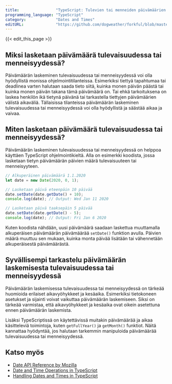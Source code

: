 ```yaml
---
title:                "TypeScript: Tulevien tai menneiden päivämäärien laskeminen"
programming_language: "TypeScript"
category:             "Dates and Times"
editURL:              "https://github.com/dogweather/forkful/blob/master/content/fi/typescript/calculating-a-date-in-the-future-or-past.md"
---
```


{{< edit_this_page >}}

## Miksi lasketaan päivämäärä tulevaisuudessa tai menneisyydessä?

Päivämäärän laskeminen tulevaisuudessa tai menneisyydessä voi olla hyödyllistä monissa ohjelmointitilanteissa. Esimerkiksi tiettyä tapahtumaa tai deadlinea varten halutaan saada tieto siitä, kuinka monen päivän päästä tai kuinka monen päivän takana tämä päivämäärä on. Tai ehkä tarkoituksena on laskea henkilön ikä tietynä päivänä tai tarkastella tiettyjen päivämäärien välistä aikaväliä. Tällaisissa tilanteissa päivämäärän laskeminen tulevaisuudessa tai menneisyydessä voi olla hyödyllistä ja säästää aikaa ja vaivaa.

## Miten lasketaan päivämäärä tulevaisuudessa tai menneisyydessä?

Päivämäärän laskeminen tulevaisuudessa tai menneisyydessä on helppoa käyttäen TypeScript ohjelmointikieltä. Alla on esimerkki koodista, jossa lasketaan tietyn päivämäärän päivien määrä tulevaisuuteen tai menneisyyteen.

```TypeScript
// Alkuperäinen päivämäärä 1.1.2020
let date = new Date(2020, 0, 1);

// Lasketaan päivä eteenpäin 10 päivää
date.setDate(date.getDate() + 10);
console.log(date); // Output: Wed Jan 11 2020

// Lasketaan päivä taaksepäin 5 päivää
date.setDate(date.getDate() - 5);
console.log(date); // Output: Fri Jan 6 2020
```

Kuten koodista nähdään, uusi päivämäärä saadaan laskettua muuttamalla alkuperäisen päivämäärän päivämäärää `setDate()` funktion avulla. Päivien määrä muuttuu sen mukaan, kuinka monta päivää lisätään tai vähennetään alkuperäisestä päivämäärästä.

## Syvällisempi tarkastelu päivämäärän laskemisesta tulevaisuudessa tai menneisyydessä

Päivämäärän laskemisessa tulevaisuudessa tai menneisyydessä on tärkeää huomioida erilaiset aikavyöhykkeet ja kesäaika. Esimerkiksi tietokoneen asetukset ja sijainti voivat vaikuttaa päivämäärän laskemiseen. Siksi on tärkeää varmistaa, että aikavyöhykkeet ja kesäaika ovat oikein asetettuna ennen päivämäärän laskemista.

Lisäksi TypeScriptissä on käytettävissä muitakin päivämäärää ja aikaa käsitteleviä toimintoja, kuten `getFullYear()` ja `getMonth()` funktiot. Näitä kannattaa hyödyntää, jos halutaan tarkemmin manipuloida päivämäärää tulevaisuudessa tai menneisyydessä.

## Katso myös

- [Date API Reference by Mozilla](https://developer.mozilla.org/en-US/docs/Web/JavaScript/Reference/Global_Objects/Date)
- [Date and Time Operations in TypeScript](https://www.tutorialspoint.com/typescript/typescript_date.htm)
- [Handling Dates and Times in TypeScript](https://medium.com/@roszczux/handling-dates-and-times-in-typescript-cf257538a9af)